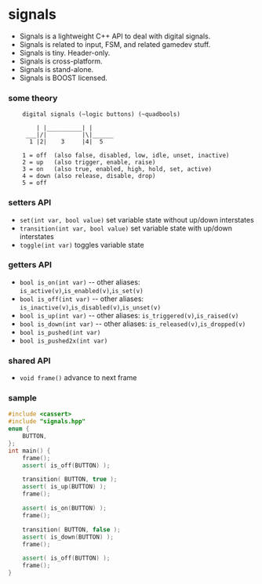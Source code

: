 signals
=======

- Signals is a lightweight C++ API to deal with digital signals.
- Signals is related to input, FSM, and related gamedev stuff.
- Signals is tiny. Header-only.
- Signals is cross-platform.
- Signals is stand-alone.
- Signals is BOOST licensed.

### some theory
```
    digital signals (~logic buttons) (~quadbools)

        | |__________| |
     ___|/|          |\|______
      1 |2|    3     |4|  5

    1 = off  (also false, disabled, low, idle, unset, inactive)
    2 = up   (also trigger, enable, raise)
    3 = on   (also true, enabled, high, hold, set, active)
    4 = down (also release, disable, drop)
    5 = off
```

### setters API
- `set(int var, bool value)` set variable state without up/down interstates
- `transition(int var, bool value)` set variable state with up/down interstates
- `toggle(int var)` toggles variable state

### getters API
- `bool is_on(int var)` -- other aliases: `is_active(v)`,`is_enabled(v)`,`is_set(v)` 
- `bool is_off(int var)` -- other aliases: `is_inactive(v)`,`is_disabled(v)`,`is_unset(v)` 
- `bool is_up(int var)` -- other aliases: `is_triggered(v)`,`is_raised(v)`
- `bool is_down(int var)` -- other aliases: `is_released(v)`,`is_dropped(v)`
- `bool is_pushed(int var)` 
- `bool is_pushed2x(int var)` 

### shared API
- `void frame()` advance to next frame

### sample
```c++
#include <cassert>
#include "signals.hpp"
enum {
    BUTTON,
};
int main() {
    frame();
	assert( is_off(BUTTON) );

	transition( BUTTON, true );
    assert( is_up(BUTTON) );
    frame();

	assert( is_on(BUTTON) );
    frame();

	transition( BUTTON, false );
    assert( is_down(BUTTON) );
    frame();

    assert( is_off(BUTTON) );
    frame();
}
```
